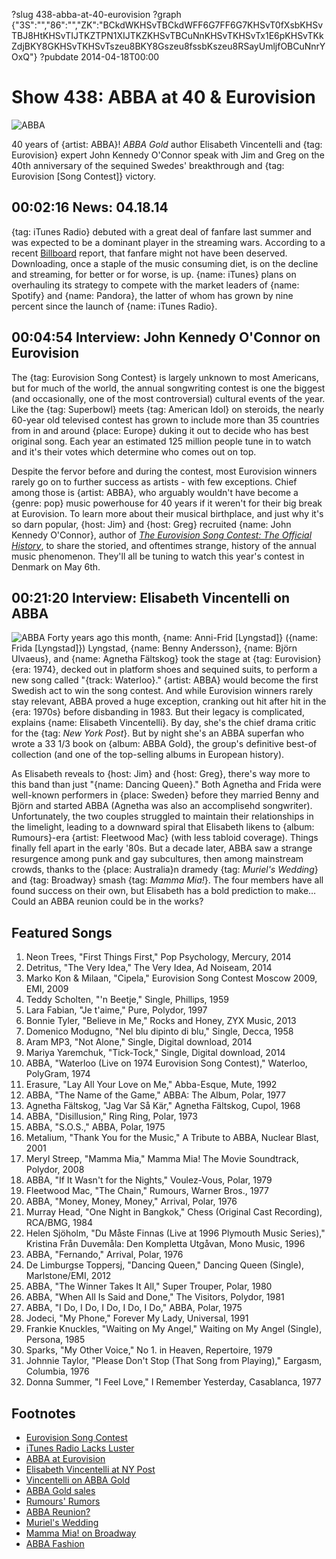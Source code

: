 ?slug 438-abba-at-40-eurovision
?graph {"3S":"","86":"","ZK":"BCkdWKHSvTBCkdWFF6G7FF6G7KHSvT0fXsbKHSvTBJ8HtKHSvTIJTKZTPN1XIJTKZKHSvTBCuNnKHSvTKHSvTx1E6pKHSvTKkZdjBKY8GKHSvTKHSvTszeu8BKY8Gszeu8fssbKszeu8RSayUmljfOBCuNnrYOxQ"}
?pubdate 2014-04-18T00:00

# Show 438: ABBA at 40 & Eurovision

![ABBA](//static.soundopinions.org/images/2014/abba_web.jpg)

40 years of {artist: ABBA}! *ABBA Gold* author Elisabeth Vincentelli and {tag: Eurovision} expert John Kennedy O'Connor speak with Jim and Greg on the 40th anniversary of the sequined Swedes' breakthrough and {tag: Eurovision [Song Contest]} victory.

## 00:02:16 News: 04.18.14 
{tag: iTunes Radio} debuted with a great deal of fanfare last summer and was expected to be a dominant player in the streaming wars. According to a recent [Billboard](http://www.billboard.com/biz/articles/news/digital-and-mobile/6042224/underwhelming-start-to-itunes-radio-lights-fire-under) report, that fanfare might not have been deserved. Downloading, once a staple of the music consuming diet, is on the decline and streaming, for better or for worse, is up. {name: iTunes} plans on overhauling its strategy to compete with the market leaders of {name: Spotify} and {name: Pandora}, the latter of whom has grown by nine percent since the launch of {name: iTunes Radio}. 

## 00:04:54 Interview: John Kennedy O'Connor on Eurovision
The {tag: Eurovision Song Contest} is largely unknown to most Americans, but for much of the world, the annual songwriting contest is one the biggest (and occasionally, one of the most controversial) cultural events of the year. Like the {tag: Superbowl} meets {tag: American Idol} on steroids, the nearly 60-year old televised contest has grown to include more than 35 countries from in and around {place: Europe} duking it out to decide who has best original song. Each year an estimated 125 million people tune in to watch and it's their votes which determine who comes out on top. 

Despite the fervor before and during the contest, most Eurovision winners rarely go on to further success as artists - with few exceptions. Chief among those is {artist: ABBA}, who arguably wouldn't have become a {genre: pop} music powerhouse for 40 years if it weren't for their big break at Eurovision. To learn more about their musical birthplace, and just why it's so darn popular, {host: Jim} and {host: Greg} recruited {name: John Kennedy O'Connor}, author of *[The Eurovision Song Contest: The Official History](http://www.amazon.com/The-Eurovision-Song-Contest-Official/dp/1847325211)*, to share the storied, and oftentimes strange, history of the annual music phenomenon. They'll all be tuning to watch this year's contest in Denmark on May 6th.

## 00:21:20 Interview: Elisabeth Vincentelli on ABBA
![ABBA](//static.soundopinions.org/images/2014/abba%20cms1.jpg)
Forty years ago this month, {name: Anni-Frid [Lyngstad]} ({name: Frida [Lyngstad]}) Lyngstad, {name: Benny Andersson}, {name: Björn Ulvaeus}, and {name: Agnetha Fältskog} took the stage at {tag: Eurovision} {era: 1974}, decked out in platform shoes and sequined suits, to perform a new song called "{track: Waterloo}." {artist: ABBA} would become the first Swedish act to win the song contest. And while Eurovision winners rarely stay relevant, ABBA proved a huge exception, cranking out hit after hit in the {era: 1970s} before disbanding in 1983. But their legacy is complicated, explains {name: Elisabeth Vincentelli}. By day, she's the chief drama critic for the {tag: *New York Post*}. But by night she's an ABBA superfan who wrote a 33 1/3 book on {album: ABBA Gold}, the group's definitive best-of collection (and one of the top-selling albums in European history).

As Elisabeth reveals to {host: Jim} and {host: Greg}, there's way more to this band than just "{name: Dancing Queen}." Both Agnetha and Frida were well-known performers in {place: Sweden} before they married Benny and Björn and started ABBA (Agnetha was also an accomplisehd songwriter). Unfortunately, the two couples struggled to maintain their relationships in the limelight, leading to a downward spiral that Elisabeth likens to {album: Rumours}-era {artist: Fleetwood Mac} (with less tabloid coverage). Things finally fell apart in the early '80s. But a decade later, ABBA saw a strange resurgence among punk and gay subcultures, then among mainstream crowds, thanks to the {place: Australia}n dramedy {tag: *Muriel's Wedding*} and {tag: Broadway} smash {tag: *Mamma Mia!*}. The four members have all found success on their own, but Elisabeth has a bold prediction to make… Could an ABBA reunion could be in the works?

## Featured Songs
1. Neon Trees, "First Things First," Pop Psychology, Mercury, 2014
1. Detritus, "The Very Idea," The Very Idea, Ad Noiseam, 2014
1. Marko Kon & Milaan, "Cipela," Eurovision Song Contest Moscow 2009, EMI, 2009
1. Teddy Scholten, "'n Beetje," Single, Phillips, 1959
1. Lara Fabian, "Je t'aime," Pure, Polydor, 1997
1. Bonnie Tyler, "Believe in Me," Rocks and Honey, ZYX Music, 2013
1. Domenico Modugno, "Nel blu dipinto di blu," Single, Decca, 1958
1. Aram MP3, "Not Alone," Single, Digital download, 2014
1. Mariya Yaremchuk, "Tick-Tock," Single, Digital download, 2014
1. ABBA, "Waterloo (Live on 1974 Eurovision Song Contest)," Waterloo, PolyGram, 1974
1. Erasure, "Lay All Your Love on Me," Abba-Esque, Mute, 1992
1. ABBA, "The Name of the Game," ABBA: The Album, Polar, 1977
1. Agnetha Fältskog, "Jag Var Så Kär," Agnetha Fältskog, Cupol, 1968
1. ABBA, "Disillusion," Ring Ring, Polar, 1973
1. ABBA, "S.O.S.," ABBA, Polar, 1975
1. Metalium, "Thank You for the Music," A Tribute to ABBA, Nuclear Blast, 2001
1. Meryl Streep, "Mamma Mia," Mamma Mia! The Movie Soundtrack, Polydor, 2008
1. ABBA, "If It Wasn't for the Nights," Voulez-Vous, Polar, 1979
1. Fleetwood Mac, "The Chain," Rumours, Warner Bros., 1977
1. ABBA, "Money, Money, Money," Arrival, Polar, 1976
1. Murray Head, "One Night in Bangkok," Chess (Original Cast Recording), RCA/BMG, 1984
1. Helen Sjöholm, "Du Måste Finnas (Live at 1996 Plymouth Music Series)," Kristina Från Duvemåla: Den Kompletta Utgåvan, Mono Music, 1996
1. ABBA, "Fernando," Arrival, Polar, 1976
1. De Limburgse Toppersj, "Dancing Queen," Dancing Queen (Single), Marlstone/EMI, 2012
1. ABBA, "The Winner Takes It All," Super Trouper, Polar, 1980
1. ABBA, "When All Is Said and Done," The Visitors, Polydor, 1981
1. ABBA, "I Do, I Do, I Do, I Do, I Do," ABBA, Polar, 1975
1. Jodeci, "My Phone," Forever My Lady, Universal, 1991
1. Frankie Knuckles, "Waiting on My Angel," Waiting on My Angel (Single), Persona, 1985
1. Sparks, "My Other Voice," No 1. in Heaven, Repertoire, 1979
1. Johnnie Taylor, "Please Don't Stop (That Song from Playing)," Eargasm, Columbia, 1976
1. Donna Summer, "I Feel Love," I Remember Yesterday, Casablanca, 1977

## Footnotes
- [Eurovision Song Contest](https://www.youtube.com/user/eurovision)
- [iTunes Radio Lacks Luster](http://www.billboard.com/biz/articles/news/digital-and-mobile/6042224/underwhelming-start-to-itunes-radio-lights-fire-under)
- [ABBA at Eurovision](https://www.youtube.com/watch?v=3FsVeMz1F5c)
- [Elisabeth Vincentelli at NY Post](http://nypost.com/author/elisabeth-vincentelli/)
- [Vincentelli on ABBA Gold](http://www.amazon.com/Abbas-Abba-Thirty-Three-Third/dp/0826415466)
- [ABBA Gold sales](http://www.dailymail.co.uk/news/article-2211156/Abba-greatest-hits-GOLD-best-selling-CD-album-EVER-sales-hit-million-released-30-years-ago.html)
- [Rumours' Rumors](http://www.makingrumours.com/)
- [ABBA Reunion?](http://www.billboard.com/articles/news/958829/abba-opens-door-to-reunion-performance)
- [Muriel's Wedding](http://www.imdb.com/title/tt0110598/)
- [Mamma Mia! on Broadway](http://www.mamma-mia.com/)
- [ABBA Fashion](http://www.dailymail.co.uk/home/event/article-2558702/Abba-admit-wore-ridiculous-outfits-avoid-tax-40-years-Waterloo-band-reveals-story-success-words-unseen-pictures.html)
